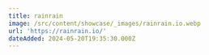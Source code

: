 ```yaml
---
title: rainrain
image: /src/content/showcase/_images/rainrain.io.webp
url: 'https://rainrain.io/'
dateAdded: 2024-05-20T19:35:30.000Z
---
```



